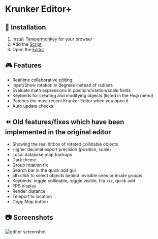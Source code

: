 # Krunker Editor+

## 💾 Installation
1. Install [Tampermonkey](http://www.tampermonkey.net) for your browser
2. Add the [Script](https://github.com/j4k0xb/Krunker-Editor-Plus/raw/master/userscript.user.js)
3. Open the [Editor](https://krunker.io/editor.html)

## 🎮 Features 
- Realtime collaborative editing
- Input/Show rotation in degrees instead of radians
- Evaluate math expressions in position/rotation/scale fields
- Keybinds for creating and modifying objects (listed in the *Help* menu)
- Patches the most recent Krunker Editor when you open it
- Auto update checks

## ⏪ Old features/fixes which have been implemented in the original editor
- Showing the real hitbox of rotated collidable objects
- Higher decimal export precision (position, scale)
- Local database map backups
- Dark theme
- Group rotation fix
- Search bar in the quick add gui
- alt+click to select objects behind invisible ones or inside groups
- Keybinds: toggle collidable, toggle visible, flip x/z, quick add
- FPS display
- Render distance
- Teleport to location
- *Copy Map* button

## 📷 Screenshots
![editor screenshot](https://i.imgur.com/okuceJH.png)